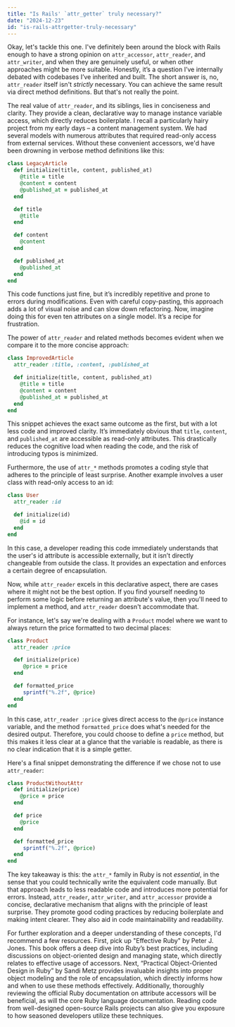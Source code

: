 ```yaml
---
title: "Is Rails' `attr_getter` truly necessary?"
date: "2024-12-23"
id: "is-rails-attrgetter-truly-necessary"
---
```


Okay, let's tackle this one. I've definitely been around the block with Rails enough to have a strong opinion on `attr_accessor`, `attr_reader`, and `attr_writer`, and when they are genuinely useful, or when other approaches might be more suitable. Honestly, it’s a question I’ve internally debated with codebases I’ve inherited and built. The short answer is, no, `attr_reader` itself isn't *strictly* necessary. You can achieve the same result via direct method definitions. But that's not really the point.

The real value of `attr_reader`, and its siblings, lies in conciseness and clarity. They provide a clean, declarative way to manage instance variable access, which directly reduces boilerplate. I recall a particularly hairy project from my early days – a content management system. We had several models with numerous attributes that required read-only access from external services. Without these convenient accessors, we'd have been drowning in verbose method definitions like this:

```ruby
class LegacyArticle
  def initialize(title, content, published_at)
    @title = title
    @content = content
    @published_at = published_at
  end

  def title
    @title
  end

  def content
    @content
  end

  def published_at
    @published_at
  end
end
```

This code functions just fine, but it’s incredibly repetitive and prone to errors during modifications. Even with careful copy-pasting, this approach adds a lot of visual noise and can slow down refactoring. Now, imagine doing this for even ten attributes on a single model. It’s a recipe for frustration.

The power of `attr_reader` and related methods becomes evident when we compare it to the more concise approach:

```ruby
class ImprovedArticle
  attr_reader :title, :content, :published_at

  def initialize(title, content, published_at)
    @title = title
    @content = content
    @published_at = published_at
  end
end
```

This snippet achieves the exact same outcome as the first, but with a lot less code and improved clarity. It’s immediately obvious that `title`, `content`, and `published_at` are accessible as read-only attributes. This drastically reduces the cognitive load when reading the code, and the risk of introducing typos is minimized.

Furthermore, the use of `attr_*` methods promotes a coding style that adheres to the principle of least surprise. Another example involves a user class with read-only access to an id:

```ruby
class User
  attr_reader :id

  def initialize(id)
    @id = id
  end
end
```

In this case, a developer reading this code immediately understands that the user's id attribute is accessible externally, but it isn’t directly changeable from outside the class. It provides an expectation and enforces a certain degree of encapsulation.

Now, while `attr_reader` excels in this declarative aspect, there are cases where it might not be the best option. If you find yourself needing to perform some logic before returning an attribute's value, then you'll need to implement a method, and `attr_reader` doesn't accommodate that.

For instance, let's say we're dealing with a `Product` model where we want to always return the price formatted to two decimal places:

```ruby
class Product
  attr_reader :price

  def initialize(price)
     @price = price
  end

  def formatted_price
     sprintf("%.2f", @price)
  end
end

```

In this case, `attr_reader :price` gives direct access to the `@price` instance variable, and the method `formatted_price` does what's needed for the desired output. Therefore, you could choose to define a `price` method, but this makes it less clear at a glance that the variable is readable, as there is no clear indication that it is a simple getter.

Here's a final snippet demonstrating the difference if we chose not to use `attr_reader`:

```ruby
class ProductWithoutAttr
  def initialize(price)
    @price = price
  end

  def price
    @price
  end

  def formatted_price
     sprintf("%.2f", @price)
  end
end
```

The key takeaway is this: the `attr_*` family in Ruby is not *essential*, in the sense that you could technically write the equivalent code manually. But that approach leads to less readable code and introduces more potential for errors. Instead, `attr_reader`, `attr_writer`, and `attr_accessor` provide a concise, declarative mechanism that aligns with the principle of least surprise. They promote good coding practices by reducing boilerplate and making intent clearer. They also aid in code maintainability and readability.

For further exploration and a deeper understanding of these concepts, I'd recommend a few resources. First, pick up "Effective Ruby" by Peter J. Jones. This book offers a deep dive into Ruby’s best practices, including discussions on object-oriented design and managing state, which directly relates to effective usage of accessors. Next, “Practical Object-Oriented Design in Ruby” by Sandi Metz provides invaluable insights into proper object modeling and the role of encapsulation, which directly informs how and when to use these methods effectively. Additionally, thoroughly reviewing the official Ruby documentation on attribute accessors will be beneficial, as will the core Ruby language documentation. Reading code from well-designed open-source Rails projects can also give you exposure to how seasoned developers utilize these techniques.
